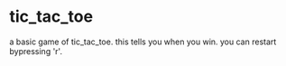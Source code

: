 # tic_tac_toe
a basic game of tic_tac_toe.
this tells you when you win.
you can restart bypressing 'r'.
